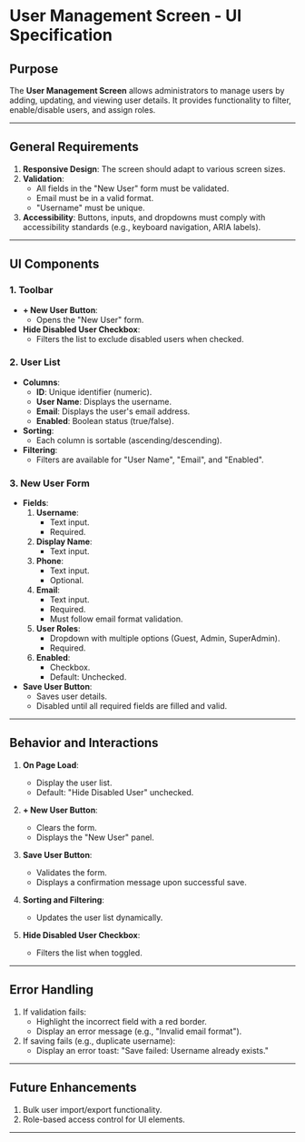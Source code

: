 # User Management Screen - UI Specification

## Purpose
The **User Management Screen** allows administrators to manage users by adding, updating, and viewing user details. It provides functionality to filter, enable/disable users, and assign roles.

---

## General Requirements
1. **Responsive Design**: The screen should adapt to various screen sizes.
2. **Validation**:
   - All fields in the "New User" form must be validated.
   - Email must be in a valid format.
   - "Username" must be unique.
3. **Accessibility**: Buttons, inputs, and dropdowns must comply with accessibility standards (e.g., keyboard navigation, ARIA labels).

---

## UI Components

### **1. Toolbar**
- **+ New User Button**:
  - Opens the "New User" form.
- **Hide Disabled User Checkbox**:
  - Filters the list to exclude disabled users when checked.

### **2. User List**
- **Columns**:
  - **ID**: Unique identifier (numeric).
  - **User Name**: Displays the username.
  - **Email**: Displays the user's email address.
  - **Enabled**: Boolean status (true/false).
- **Sorting**:
  - Each column is sortable (ascending/descending).
- **Filtering**:
  - Filters are available for "User Name", "Email", and "Enabled".

### **3. New User Form**
- **Fields**:
  1. **Username**:
     - Text input.
     - Required.
  2. **Display Name**:
     - Text input.
  3. **Phone**:
     - Text input.
     - Optional.
  4. **Email**:
     - Text input.
     - Required.
     - Must follow email format validation.
  5. **User Roles**:
     - Dropdown with multiple options (Guest, Admin, SuperAdmin).
     - Required.
  6. **Enabled**:
     - Checkbox.
     - Default: Unchecked.
- **Save User Button**:
  - Saves user details.
  - Disabled until all required fields are filled and valid.

---

## Behavior and Interactions

1. **On Page Load**:
   - Display the user list.
   - Default: "Hide Disabled User" unchecked.

2. **+ New User Button**:
   - Clears the form.
   - Displays the "New User" panel.

3. **Save User Button**:
   - Validates the form.
   - Displays a confirmation message upon successful save.

4. **Sorting and Filtering**:
   - Updates the user list dynamically.

5. **Hide Disabled User Checkbox**:
   - Filters the list when toggled.

---

## Error Handling
1. If validation fails:
   - Highlight the incorrect field with a red border.
   - Display an error message (e.g., "Invalid email format").
2. If saving fails (e.g., duplicate username):
   - Display an error toast: "Save failed: Username already exists."

---

## Future Enhancements
1. Bulk user import/export functionality.
2. Role-based access control for UI elements.

---